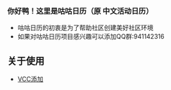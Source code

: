 ### 你好鸭！这里是咕咕日历（原 中文活动日历）
- 咕咕日历的初衷是为了帮助社区创建美好社区环境
- 如果对咕咕日历项目感兴趣可以添加QQ群:941142316

## 关于使用
- [VCC添加](vcc://vpm/addRepo?url=https://mmyo456.github.io/events-calendar/index.json)
